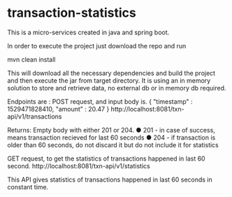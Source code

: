 # transaction-statistics

This is a micro-services created in java and spring boot. 

In order to execute the project just download the repo and run 

mvn clean install

This will download all the necessary dependencies and build the project and then execute the jar from target directory.
It is using an in memory solution to store and retrieve data, no external db or in memory db required.

Endpoints are : 
POST request, and input body is.
{
     "timestamp" : 1529471828410,
    "amount" : 20.47
}
http://localhost:8081/txn-api/v1/transactions

Returns: Empty body with either 201 or 204.
● 201 - in case of success, means transaction recieved for last 60 seconds
● 204 - if transaction is older than 60 seconds, do not discard it but do not include it for statistics


GET request, to get the statistics of transactions happened in last 60 second.
http://localhost:8081/txn-api/v1/statistics

This API gives statistics of transactions happened in last 60 seconds in constant time.
